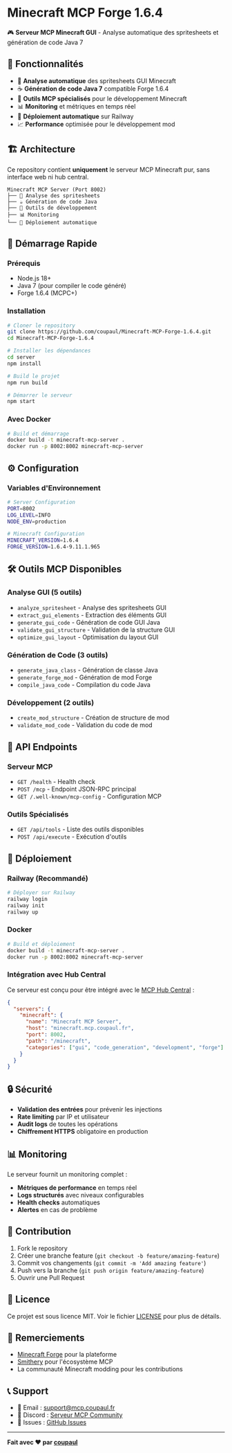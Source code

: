 # Minecraft MCP Forge 1.6.4

🎮 **Serveur MCP Minecraft GUI** - Analyse automatique des spritesheets et génération de code Java 7

## 🌟 Fonctionnalités

- 🎨 **Analyse automatique** des spritesheets GUI Minecraft
- ☕ **Génération de code Java 7** compatible Forge 1.6.4
- 🔧 **Outils MCP spécialisés** pour le développement Minecraft
- 📊 **Monitoring** et métriques en temps réel
- 🚀 **Déploiement automatique** sur Railway
- 📈 **Performance** optimisée pour le développement mod

## 🏗️ Architecture

Ce repository contient **uniquement** le serveur MCP Minecraft pur, sans interface web ni hub central.

```
Minecraft MCP Server (Port 8002)
├── 🎨 Analyse des spritesheets
├── ☕ Génération de code Java
├── 🔧 Outils de développement
├── 📊 Monitoring
└── 🚀 Déploiement automatique
```

## 🚀 Démarrage Rapide

### Prérequis
- Node.js 18+
- Java 7 (pour compiler le code généré)
- Forge 1.6.4 (MCPC+)

### Installation

```bash
# Cloner le repository
git clone https://github.com/coupaul/Minecraft-MCP-Forge-1.6.4.git
cd Minecraft-MCP-Forge-1.6.4

# Installer les dépendances
cd server
npm install

# Build le projet
npm run build

# Démarrer le serveur
npm start
```

### Avec Docker

```bash
# Build et démarrage
docker build -t minecraft-mcp-server .
docker run -p 8002:8002 minecraft-mcp-server
```

## ⚙️ Configuration

### Variables d'Environnement

```bash
# Server Configuration
PORT=8002
LOG_LEVEL=INFO
NODE_ENV=production

# Minecraft Configuration
MINECRAFT_VERSION=1.6.4
FORGE_VERSION=1.6.4-9.11.1.965
```

## 🛠️ Outils MCP Disponibles

### Analyse GUI (5 outils)
- `analyze_spritesheet` - Analyse des spritesheets GUI
- `extract_gui_elements` - Extraction des éléments GUI
- `generate_gui_code` - Génération de code GUI Java
- `validate_gui_structure` - Validation de la structure GUI
- `optimize_gui_layout` - Optimisation du layout GUI

### Génération de Code (3 outils)
- `generate_java_class` - Génération de classe Java
- `generate_forge_mod` - Génération de mod Forge
- `compile_java_code` - Compilation du code Java

### Développement (2 outils)
- `create_mod_structure` - Création de structure de mod
- `validate_mod_code` - Validation du code de mod

## 🔧 API Endpoints

### Serveur MCP
- `GET /health` - Health check
- `POST /mcp` - Endpoint JSON-RPC principal
- `GET /.well-known/mcp-config` - Configuration MCP

### Outils Spécialisés
- `GET /api/tools` - Liste des outils disponibles
- `POST /api/execute` - Exécution d'outils

## 🚀 Déploiement

### Railway (Recommandé)
```bash
# Déployer sur Railway
railway login
railway init
railway up
```

### Docker
```bash
# Build et déploiement
docker build -t minecraft-mcp-server .
docker run -p 8002:8002 minecraft-mcp-server
```

### Intégration avec Hub Central

Ce serveur est conçu pour être intégré avec le [MCP Hub Central](https://github.com/coupaul/mcp-hub-central) :

```json
{
  "servers": {
    "minecraft": {
      "name": "Minecraft MCP Server",
      "host": "minecraft.mcp.coupaul.fr",
      "port": 8002,
      "path": "/minecraft",
      "categories": ["gui", "code_generation", "development", "forge"]
    }
  }
}
```

## 🔒 Sécurité

- **Validation des entrées** pour prévenir les injections
- **Rate limiting** par IP et utilisateur
- **Audit logs** de toutes les opérations
- **Chiffrement HTTPS** obligatoire en production

## 📊 Monitoring

Le serveur fournit un monitoring complet :

- **Métriques de performance** en temps réel
- **Logs structurés** avec niveaux configurables
- **Health checks** automatiques
- **Alertes** en cas de problème

## 🤝 Contribution

1. Fork le repository
2. Créer une branche feature (`git checkout -b feature/amazing-feature`)
3. Commit vos changements (`git commit -m 'Add amazing feature'`)
4. Push vers la branche (`git push origin feature/amazing-feature`)
5. Ouvrir une Pull Request

## 📄 Licence

Ce projet est sous licence MIT. Voir le fichier [LICENSE](LICENSE) pour plus de détails.

## 🙏 Remerciements

- [Minecraft Forge](https://files.minecraftforge.net/) pour la plateforme
- [Smithery](https://smithery.ai) pour l'écosystème MCP
- La communauté Minecraft modding pour les contributions

## 📞 Support

- 📧 Email : support@mcp.coupaul.fr
- 💬 Discord : [Serveur MCP Community](https://discord.gg/mcp)
- 🐛 Issues : [GitHub Issues](https://github.com/coupaul/Minecraft-MCP-Forge-1.6.4/issues)

---

**Fait avec ❤️ par [coupaul](https://github.com/coupaul)**